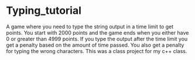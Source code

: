# Typing_tutorial
A game where you need to type the string output in a time limit to get points. You start with 2000 points and the game ends when you either have 0 or greater than 4999 points.
If you type the output after the time limit you get a penalty based on the amount of time passed. You also get a penalty for typing the wrong characters.
This was a class project for my c++ class.
